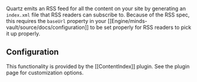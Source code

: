 Quartz emits an RSS feed for all the content on your site by generating an `index.xml` file that RSS readers can subscribe to. Because of the RSS spec, this requires the `baseUrl` property in your [[Engine/minds-vault/source/docs/configuration]] to be set properly for RSS readers to pick it up properly.

## Configuration

This functionality is provided by the [[ContentIndex]] plugin. See the plugin page for customization options.
